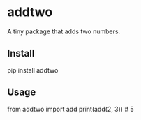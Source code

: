 # addtwo

A tiny package that adds two numbers.

## Install
pip install addtwo

## Usage
from addtwo import add
print(add(2, 3))  # 5